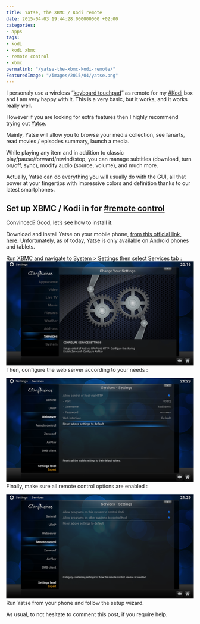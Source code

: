 ```yaml
---
title: Yatse, the XBMC / Kodi remote
date: 2015-04-03 19:44:28.000000000 +02:00
categories:
- apps
tags:
- kodi
- kodi xbmc
- remote control
- xbmc
permalink: "/yatse-the-xbmc-kodi-remote/"
FeaturedImage: "/images/2015/04/yatse.png"
---
```

I personaly use a wireless “[keyboard touchpad](http://www.amazon.com/gp/product/B005DKZTMG?ie=UTF8&linkCode=as2&camp=1634&creative=6738&tag=kodi-xbmc-20&creativeASIN=B005DKZTMG)” as remote for my [#Kodi](https://www.masoopy.com/tag/kodi/) box and I am very happy with it. This is a very basic, but it works, and it works really well.

However if you are looking for extra features then I highly recommend trying out [Yatse](http://yatse.tv/redmine/projects/yatse).

Mainly, Yatse will allow you to browse your media collection, see fanarts, read movies / episodes summary, launch a media.

While playing any item and in addition to classic play/pause/forward/rewind/stop, you can manage subtitles (download, turn on/off, sync), modify audio (source, volume), and much more.

Actually, Yatse can do everything you will usually do with the GUI, all that power at your fingertips with impressive colors and definition thanks to our latest smartphones.

## Set up XBMC / Kodi in for [#remote control](https://www.masoopy.com/tag/remote-control/)

Convinced? Good, let’s see how to install it.

Download and install Yatse on your mobile phone, [from this official link, here.](https://play.google.com/store/apps/details?id=org.leetzone.android.yatsewidgetfree) Unfortunately, as of today, Yatse is only available on Android phones and tablets.

Run XBMC and navigate to System > Settings then select Services tab :&nbsp; ![[kodi services](/images/2015/04/kodi-services-300x167.png)](/images/2015/04/kodi-services.png)Then, configure the web server according to your needs :

![[kodi http](/images/2015/04/kodi-http-300x167.png)](/images/2015/04/kodi-http.png)Finally, make sure all remote control options are enabled :

![[kodi remote](/images/2015/04/kodi-remote-300x167.png)](/images/2015/04/kodi-remote.png)Run Yatse from your phone and follow the setup wizard.

As usual, to not hesitate to comment this post, if you require help.

